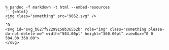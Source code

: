 ````
% pandoc -f markdown -t html --embed-resources
```{=html}
<img class="something" src="9652.svg" />
```
^D
<svg id="svg_b627f92299158b36552b" role="img" class="something please-do-not-delete-me" width="504.00pt" height="360.00pt" viewBox="0 0 504.00 360.00">
</svg>
````
